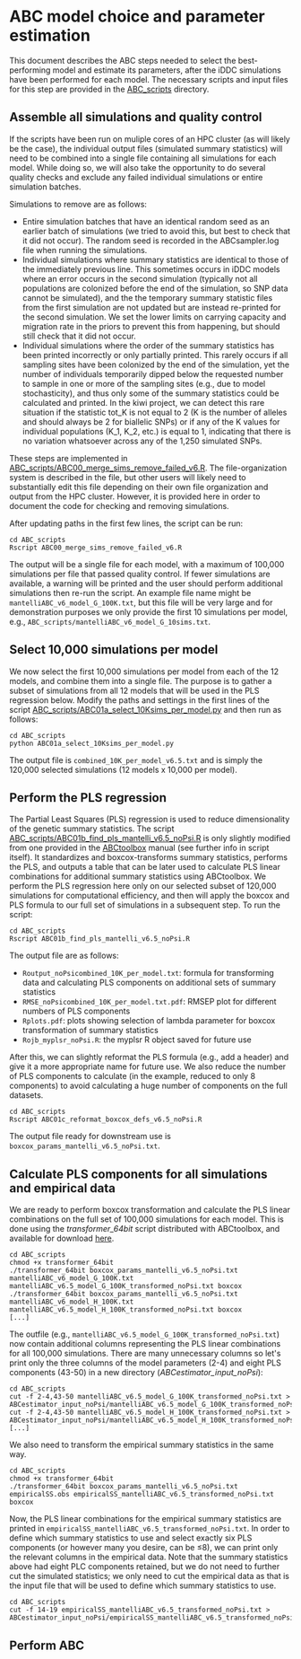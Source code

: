 # ABC model choice and parameter estimation

This document describes the ABC steps needed to select the best-performing model and estimate its parameters, after the iDDC simulations have been performed for each model. The necessary scripts and input files for this step are provided in the [ABC_scripts](https://github.com/jordanbemmels/kiwi-iDDC/tree/main/ABC_scripts) directory.

## Assemble all simulations and quality control

If the scripts have been run on muliple cores of an HPC cluster (as will likely be the case), the individual output files (simulated summary statistics) will need to be combined into a single file containing all simulations for each model. While doing so, we will also take the opportunity to do several quality checks and exclude any failed individual simulations or entire simulation batches.

Simulations to remove are as follows:
- Entire simulation batches that have an identical random seed as an earlier batch of simulations (we tried to avoid this, but best to check that it did not occur). The random seed is recorded in the ABCsampler.log file when running the simulations.
- Individual simulations where summary statistics are identical to those of the immediately previous line. This sometimes occurs in iDDC models where an error occurs in the second simulation (typically not all populations are colonized before the end of the simulation, so SNP data cannot be simulated), and the the temporary summary statistic files from the first simulation are not updated but are instead re-printed for the second simulation. We set the lower limits on carrying capacity and migration rate in the priors to prevent this from happening, but should still check that it did not occur.
- Individual simulations where the order of the summary statistics has been printed incorrectly or only partially printed. This rarely occurs if all sampling sites have been colonized by the end of the simulation, yet the number of individuals temporarily dipped below the requested number to sample in one or more of the sampling sites (e.g., due to model stochasticity), and thus only some of the summary statistics could be calculated and printed. In the kiwi project, we can detect this rare situation if the statistic tot_K is not equal to 2 (K is the number of alleles and should always be 2 for biallelic SNPs) or if any of the K values for individual populations (K_1, K_2, etc.) is equal to 1, indicating that there is no variation whatsoever across any of the 1,250 simulated SNPs.

These steps are implemented in [ABC_scripts/ABC00_merge_sims_remove_failed_v6.R](https://github.com/jordanbemmels/kiwi-iDDC/tree/main/ABC_scripts/ABC00_merge_sims_remove_failed_v6.R). The file-organization system is described in the file, but other users will likely need to substantially edit this file depending on their own file organization and output from the HPC cluster. However, it is provided here in order to document the code for checking and removing simulations.

After updating paths in the first few lines, the script can be run:

```
cd ABC_scripts
Rscript ABC00_merge_sims_remove_failed_v6.R
```

The output will be a single file for each model, with a maximum of 100,000 simulations per file that passed quality control. If fewer simulations are available, a warning will be printed and the user should perform additional simulations then re-run the script. An example file name might be ```mantelliABC_v6_model_G_100K.txt```, but this file will be very large and for demonstration purposes we only provide the first 10 simulations per model, e.g., ```ABC_scripts/mantelliABC_v6_model_G_10sims.txt```.

## Select 10,000 simulations per model

We now select the first 10,000 simulations per model from each of the 12 models, and combine them into a single file. The purpose is to gather a subset of simulations from all 12 models that will be used in the PLS regression below. Modify the paths and settings in the first lines of the script [ABC_scripts/ABC01a_select_10Ksims_per_model.py](https://github.com/jordanbemmels/kiwi-iDDC/blob/main/ABC_scripts/ABC01a_select_10Ksims_per_model.py) and then run as follows:

```
cd ABC_scripts
python ABC01a_select_10Ksims_per_model.py
```

The output file is ```combined_10K_per_model_v6.5.txt``` and is simply the 120,000 selected simulations (12 models x 10,000 per model).

## Perform the PLS regression

The Partial Least Squares (PLS) regression is used to reduce dimensionality of the genetic summary statistics. The script [ABC_scripts/ABC01b_find_pls_mantelli_v6.5_noPsi.R](https://github.com/jordanbemmels/kiwi-iDDC/blob/main/ABC_scripts/ABC01b_find_pls_mantelli_v6.5_noPsi.R) is only slightly modified from one provided in the [ABCtoolbox](http://cmpg.unibe.ch/software/ABCtoolbox/) manual (see further info in script itself). It standardizes and boxcox-transforms summary statistics, performs the PLS, and outputs a table that can be later used to calculate PLS linear combinations for additional summary statistics using ABCtoolbox. We perform the PLS regression here only on our selected subset of 120,000 simulations for computational efficiency, and then will apply the boxcox and PLS formula to our full set of simulations in a subsequent step. To run the script:

```
cd ABC_scripts
Rscript ABC01b_find_pls_mantelli_v6.5_noPsi.R
```

The output file are as follows:
- ```Routput_noPsicombined_10K_per_model.txt```: formula for transforming data and calculating PLS components on additional sets of summary statistics
- ```RMSE_noPsicombined_10K_per_model.txt.pdf```: RMSEP plot for different numbers of PLS components
- ```Rplots.pdf```: plots showing selection of lambda parameter for boxcox transformation of summary statistics
- ```Rojb_myplsr_noPsi.R```: the myplsr R object saved for future use

After this, we can slightly reformat the PLS formula (e.g., add a header) and give it a more appropriate name for future use. We also reduce the number of PLS components to calculate (in the example, reduced to only 8 components) to avoid calculating a huge number of components on the full datasets.

```
cd ABC_scripts
Rscript ABC01c_reformat_boxcox_defs_v6.5_noPsi.R
```

The output file ready for downstream use is ```boxcox_params_mantelli_v6.5_noPsi.txt```.

## Calculate PLS components for all simulations and empirical data

We are ready to perform boxcox transformation and calculate the PLS linear combinations on the full set of 100,000 simulations for each model. This is done using the *transformer_64bit* script distributed with ABCtoolbox, and available for download [here](http://cmpg.unibe.ch/software/ABCtoolbox/).

```
cd ABC_scripts
chmod +x transformer_64bit
./transformer_64bit boxcox_params_mantelli_v6.5_noPsi.txt mantelliABC_v6_model_G_100K.txt mantelliABC_v6.5_model_G_100K_transformed_noPsi.txt boxcox
./transformer_64bit boxcox_params_mantelli_v6.5_noPsi.txt mantelliABC_v6_model_H_100K.txt mantelliABC_v6.5_model_H_100K_transformed_noPsi.txt boxcox
[...]
```

The outfile (e.g., ```mantelliABC_v6.5_model_G_100K_transformed_noPsi.txt```) now contain additional columns representing the PLS linear combinations for all 100,000 simulations. There are many unnecessary columns so let's print only the three columns of the model parameters (2-4) and eight PLS components (43-50) in a new directory (*ABCestimator_input_noPsi*):

```
cd ABC_scripts
cut -f 2-4,43-50 mantelliABC_v6.5_model_G_100K_transformed_noPsi.txt > ABCestimator_input_noPsi/mantelliABC_v6.5_model_G_100K_transformed_noPsi.txt
cut -f 2-4,43-50 mantelliABC_v6.5_model_H_100K_transformed_noPsi.txt > ABCestimator_input_noPsi/mantelliABC_v6.5_model_H_100K_transformed_noPsi.txt
[...]
```

We also need to transform the empirical summary statistics in the same way.

```
cd ABC_scripts
chmod +x transformer_64bit
./transformer_64bit boxcox_params_mantelli_v6.5_noPsi.txt empiricalSS.obs empiricalSS_mantelliABC_v6.5_transformed_noPsi.txt boxcox
```

Now, the PLS linear combinations for the empirical summary statistics are printed in ```empiricalSS_mantelliABC_v6.5_transformed_noPsi.txt```. In order to define which summary statistics to use and select exactly six PLS components (or however many you desire, can be ≤8), we can print only the relevant columns in the empirical data. Note that the summary statistics above had eight PLC components retained, but we do not need to further cut the simulated statistics; we only need to cut the empirical data as that is the input file that will be used to define which summary statistics to use.

```
cd ABC_scripts
cut -f 14-19 empiricalSS_mantelliABC_v6.5_transformed_noPsi.txt > ABCestimator_input_noPsi/empiricalSS_mantelliABC_v6.5_transformed_noPsi_6PLS.txt
```

## Perform ABC





